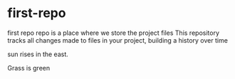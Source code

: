 # first-repo

first repo
repo is a place where we store the project files
This repository tracks all changes made to files in your project, building a history over time

sun rises in the east.

Grass is green